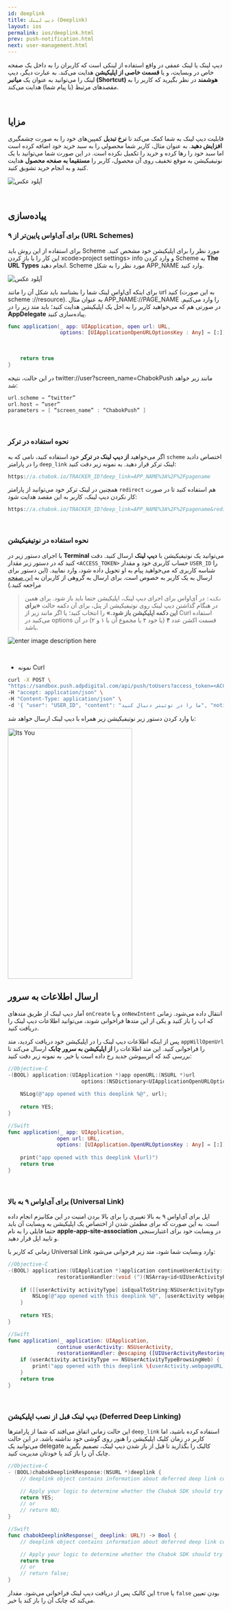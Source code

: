 ```yaml
---
id: deeplink
title: دیپ لینک (Deeplink)
layout: ios
permalink: ios/deeplink.html
prev: push-notification.html
next: user-management.html
---
```

 
دیپ لینک یا لینک عمقی در واقع استفاده از لینکی است که کاربران را به داخل یک صفحه خاص در وبسایت، و یا **قسمت خاصی از اپلیکیشن** هدایت می‌کند. به عبارت دیگر، دیپ لینک را می‌توانید به عنوان یک **میانبر (Shortcut) هوشمند** در نظر بگیرید که کاربر را به مقصدهای مرتبط (با پیام شما) هدایت می‌کند.

<br>

## مزایا

قابلیت دیپ لینک به شما کمک می‌کند تا **نرخ تبدیل** کمپین‌های خود را به صورت چشمگیری **افزایش دهید**. به عنوان مثال، کاربر شما محصولی را به سبد خرید خود اضافه کرده است اما سبد خود را رها کرده و خرید را تکمیل نکرده است. در این صورت شما می‌توانید با یک نوتیفیکیشن به موقع تخفیف روی آن محصول، کاربر را **مستقیما به صفحه محصول** هدایت کنید و به انجام خرید تشویق کنید.

<p><img style="display: block; margin-left: auto; margin-right: auto;" src="http://uupload.ir/files/z6lx_deeplinkings.png" alt="آپلود عکس" border="0" /></p>

<br>

## پیاده‌سازی 

### برای آی‌اواس پایین‌تر از ۹ (URL Schemes)

برای استفاده از این روش باید Scheme مورد نظر را برای اپلیکیشن خود مشخص کنید. این کار را با باز کردن xcode>project settings> info و وارد کردن Scheme به **The URL Types** انجام دهید. Scheme مورد نظر را به شکل APP_NAME وارد کنید.


<p><img style="display: block; margin-left: auto; margin-right: auto;" src="https://raw.githubusercontent.com/chabokpush/chabok-assets/master/chabok-docs/ios/URL_SCHEME.png" alt="آپلود عکس" border="0" /></p>


برای اینکه آی‌او‌اس لینک شما را بشناسد باید شکل آن را مانند url کنید (به این صورت scheme ://resource). به عنوان مثال APP_NAME://PAGE_NAME را وارد می‌کنیم. 
در صورتی هم که می‌خواهید کاربر را به اخل یک اپلیکیشن هدایت کنید؛ باید متد زیر را در **AppDelegate** پیاده‌سازی کنید.
```swift
func application(_ app: UIApplication, open url: URL,
                 options: [UIApplicationOpenURLOptionsKey : Any] = [:]) -> Bool {
    
    
    
    return true
}
```

در این حالت، نتیجه twitter://user?screen_name=ChabokPush مانند زیر خواهد شد:

```swift
url.scheme = “twitter”
url.host = “user”
parameters = [ “screen_name” : “ChabokPush” ]
```
<br>

### نحوه استفاده در ترکر

اگر می‌خواهید **از دیپ لینک در ترکر** خود استفاده کنید، نامی که به `scheme` اختصاص دادید را در پارامتر `deep_link` لینک ترکر قرار دهید. به نمونه زیر دقت کنید:

```java
https://a.chabok.io/TRACKER_ID?deep_link=APP_NAME%3A%2F%2Fpagename
```

همچنین در لینک ترکر خود می‌توانید از پارامتر ‍‍‍‍‍`redirect` هم استفاده کنید تا در صورت کار نکردن دیپ لینک، کاربر به این مقصد هدایت شود:

```java
https://a.chabok.io/TRACKER_ID?deep_link=APP_NAME%3A%2F%2Fpagename&redirect=https://chabok.io
``` 

<br>

### نحوه استفاده در نوتیفیکیشن


با اجرای دستور زیر در **Terminal** می‌توانید یک نوتیفیکیشن با **دیپ لینک** ارسال کنید. دقت کنید که در دستور زیر مقدار `<ACCESS_TOKEN>` حساب کاربری خود و مقدار `USER_ID` را شناسه‌ کاربری که می‌خواهید پیام به او تحویل داده شود، وارد نمایید. (این دستور برای ارسال به یک کاربر به خصوص است. برای ارسال به گروهی از کاربران به [این صفحه](https://doc.chabokpush.com/rest-api/send-push.html#%D8%A7%D8%B1%D8%B3%D8%A7%D9%84-%DA%AF%D8%B1%D9%88%D9%87%DB%8C) مراجعه کنید.)

> `نکته:` در آی‌او‌اس برای اجرای دیپ‌ لینک، اپلیکیشن حتما باید باز شود. برای همین در هنگام گذاشتن دیپ‌ لینک روی نوتیفیکیشن از پنل، برای آن دکمه حالت **«برای این دکمه اپلیکیشن باز شود.»** را انتخاب کنید؛ یا اگر مانند زیر از Curl استفاده می‌کنید در options قسمت اکشن عدد **۴** (یا خود ۴ یا مجموع آن با ۱ و ۲) در آن باشد.

![enter image description here](http://uupload.ir/files/f5yw_action-options-in-ios.png)

<br>

- نمونه Curl

```bash
curl -X POST \
"https://sandbox.push.adpdigital.com/api/push/toUsers?access_token=<ACCESS_TOKEN>" \
-H "accept: application/json" \
-H "Content-Type: application/json" \
-d '{ "user": "USER_ID", "content": "ما را در توئیتر دنبال کنید", "notification": { "clickUrl": "twitter://user?screen_name=chabokpush", "title": "ما را در توئیتر دنبال کنید", "body": "با فالو کردن چابک، از تخفیف ۲۰٪ ما بهرمند شوید.", "actions": [ { "id": "new_tweet_action", "title": "توئیت جدید", "options": 5, "url": "twitter://post?message=%40chabokpush%20%D8%B1%D9%88%20%D9%81%D8%A7%D9%84%D9%88%20%DA%A9%D8%B1%D8%AF%D9%85%20%D9%88%20%D8%AA%D8%AE%D9%81%DB%8C%D9%81%D9%85%D9%88%20%DA%AF%D8%B1%D9%81%D8%AA%D9%85%20" }], "mediaType": "jpeg", "mediaUrl": "https://raw.githubusercontent.com/chabokpush/chabok-assets/master/samples/notification/chabokpush_twitter.jpeg", "mutableContent": true, "category": "__TWITTER_FOLLOW__" } }'
```
با وارد کردن دستور زیر نوتیفیکیشن زیر همراه با دیپ لینک ارسال خواهد شد:

<img src="http://uupload.ir/files/0qha_ios-deep-link.png" alt="Its You" height="583px" width="289.5px">

<br>

## ارسال اطلاعات به سرور

آمار دیپ لینک از طریق متدهای `onCreate` و یا `onNewIntent` انتقال داده می‌شود. زمانی که اپ را باز کنید و یکی از این متدها فراخوانی شوند، می‌توانید اطلاعات دیپ لینک را دریافت کنید. 


پس از اینکه اطلاعات دیپ لینک را در اپلیکیشن خود دریافت کردید، متد `appWillOpenUrl` را فراخوانی کنید. این متد اطلاعات را **از اپلیکیشن به سرور چابک** ارسال می‌کند تا بررسی کند که اتریبیوشن جدید رخ داده است یا خیر.
به نمونه زیر دقت کنید:

```objective-c
//Objective-C
-(BOOL) application:(UIApplication *)app openURL:(NSURL *)url 
                        options:(NSDictionary<UIApplicationOpenURLOptionsKey,id> *)options{
                        
    NSLog(@"app opened with this deeplink %@", url);
    
    return YES;
}
```
```swift
//Swift
func application(_ app: UIApplication, 
                open url: URL, 
                options: [UIApplication.OpenURLOptionsKey : Any] = [:]) -> Bool {
                
    print("app opened with this deeplink \(url)")
    return true
}
```

<br>

### برای آی‌اواس ۹ به بالا (Universal Link)

اپل برای آی‌اواس ۹ به بالا تغییری را برای بالا بردن امنیت در این مکانیزم انجام داده است. به این صورت که برای مطمئن شدن از اختصاص یک اپلیکیشن به وبسایت آن باید حتما فایلی را به نام **apple-app-site-association** در وبسایت خود برای اعتبارسنجی و تایید اپل قرار دهید. 

زمانی که کاربر با Universal Link وارد وبسایت شما شود، متد زیر فرخوانی می‌شود:

```objectivec
//Objective-C
-(BOOL) application:(UIApplication *)application continueUserActivity:(NSUserActivity *)userActivity
                restorationHandler:(void (^)(NSArray<id<UIUserActivityRestoring>> * _Nullable))restorationHandler{
                        
    if ([[userActivity activityType] isEqualToString:NSUserActivityTypeBrowsingWeb]) {
        NSLog(@"app opened with this deeplink %@", [userActivity webpageURL]);
    }
    
    return YES;
}
```
```swift
//Swift
func application(_ application: UIApplication, 
                continue userActivity: NSUserActivity, 
                restorationHandler: @escaping ([UIUserActivityRestoring]?) -> Void) -> Bool {
    if (userActivity.activityType == NSUserActivityTypeBrowsingWeb) {
        print("app opened with this deeplink \(userActivity.webpageURL)")
    }
    return true
}
```

<br>

### دیپ لینک قبل از نصب اپلیکیشن (Deferred Deep Linking)

این حالت زمانی اتفاق می‌افتد که شما از پارامترها `deep_link` استفاده کرده باشید، اما کاربر در زمان کلیک اپلیکیشن را هنوز روی گوشی خود نداشته باشد. در این حالت می‌توانید یک delegate کالبک را بگذارید تا قبل از باز شدن دیپ لینک، تصمیم بگیرید چابک آن را باز کند یا خودتان مدیریت کنید.


```objectivec
//Objective-C
- (BOOL)chabokDeeplinkResponse:(NSURL *)deeplink {
    // deeplink object contains information about deferred deep link content

    // Apply your logic to determine whether the Chabok SDK should try to open the deep link
    return YES;
    // or
    // return NO;
}
```

```swift
//Swift
func chabokDeeplinkResponse(_ deeplink: URL?) -> Bool {
    // deeplink object contains information about deferred deep link content

    // Apply your logic to determine whether the Chabok SDK should try to open the deep link
    return true
    // or
    // return false;
}
```
این کالبک پس از دریافت دیپ لینک فراخوانی می‌شود. مقدار `true` یا `false` بودن تعیین می‌کند که چابک آن را باز کند یا خیر.
